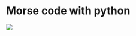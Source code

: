 # Morse code with python

![](https://upload.wikimedia.org/wikipedia/commons/thumb/b/b5/International_Morse_Code.svg/600px-International_Morse_Code.svg.png)
